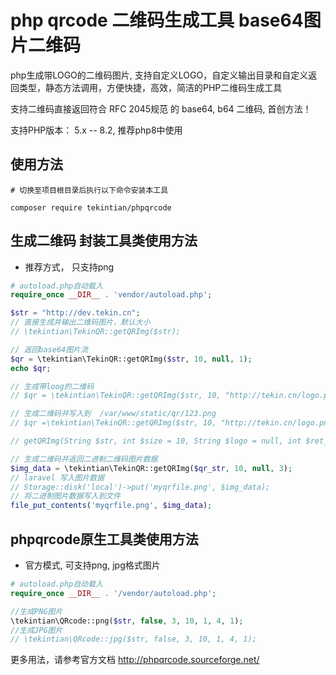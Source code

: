 # php qrcode 二维码生成工具  base64图片二维码

php生成带LOGO的二维码图片, 支持自定义LOGO，自定义输出目录和自定义返回类型，静态方法调用，方便快捷，高效，简洁的PHP二维码生成工具

支持二维码直接返回符合 RFC 2045规范 的 base64, b64 二维码, 首创方法！

支持PHP版本： 5.x -- 8.2, 推荐php8中使用

## 使用方法

~~~shell
# 切换至项目根目录后执行以下命令安装本工具

composer require tekintian/phpqrcode

~~~


## 生成二维码 封装工具类使用方法
- 推荐方式， 只支持png
~~~php
# autoload.php自动载入
require_once __DIR__ . 'vendor/autoload.php';

$str = "http://dev.tekin.cn";
// 直接生成并输出二维码图片，默认大小
// \tekintian\TekinQR::getQRImg($str);

// 返回base64图片流
$qr = \tekintian\TekinQR::getQRImg($str, 10, null, 1);
echo $qr;

// 生成带loog的二维码
// $qr = \tekintian\TekinQR::getQRImg($str, 10, "http://tekin.cn/logo.png", 0);

// 生成二维码并写入到  /var/www/static/qr/123.png
// $qr =\tekintian\TekinQR::getQRImg($str, 10, "http://tekin.cn/logo.png", 2, "/var/www/static/qr/123.png");

// getQRImg(String $str, int $size = 10, String $logo = null, int $ret_type = 0, String $out_file = null)

// 生成二维码并返回二进制二维码图片数据
$img_data = \tekintian\TekinQR::getQRImg($qr_str, 10, null, 3);
// laravel 写入图片数据
// Storage::disk('local')->put('myqrfile.png', $img_data);
// 将二进制图片数据写入到文件
file_put_contents('myqrfile.png', $img_data);

~~~

## phpqrcode原生工具类使用方法
- 官方模式, 可支持png, jpg格式图片

~~~php
# autoload.php自动载入
require_once __DIR__ . '/vendor/autoload.php';

//生成PNG图片
\tekintian\QRcode::png($str, false, 3, 10, 1, 4, 1);
//生成JPG图片
// \tekintian\QRcode::jpg($str, false, 3, 10, 1, 4, 1);

~~~

更多用法，请参考官方文档 http://phpqrcode.sourceforge.net/

